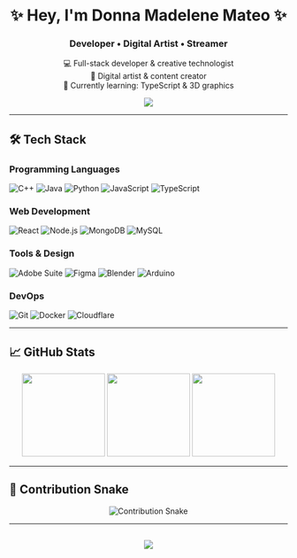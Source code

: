 <!-- Profile README for Donna Madelene Mateo -->

<h1 align="center">✨ Hey, I'm Donna Madelene Mateo ✨</h1>
<h3 align="center">Developer • Digital Artist • Streamer</h3>

<p align="center">
  💻 Full-stack developer & creative technologist<br>
  🎨 Digital artist & content creator<br>
  🚀 Currently learning: TypeScript & 3D graphics
</p>

<p align="center">
  <a href="mailto:dmadeline2003@gmail.com">
    <img src="https://img.shields.io/badge/Gmail-dmadeline2003%40gmail.com-D14836?style=flat&logo=gmail&logoColor=white">
  </a>

</p>

---

## 🛠️ Tech Stack

### Programming Languages
![C++](https://img.shields.io/badge/-C++-00599C?logo=c%2B%2B&logoColor=white)
![Java](https://img.shields.io/badge/-Java-007396?logo=java&logoColor=white)
![Python](https://img.shields.io/badge/-Python-3776AB?logo=python&logoColor=white)
![JavaScript](https://img.shields.io/badge/-JavaScript-F7DF1E?logo=javascript&logoColor=black)
![TypeScript](https://img.shields.io/badge/-TypeScript-3178C6?logo=typescript&logoColor=white)

### Web Development
![React](https://img.shields.io/badge/-React-61DAFB?logo=react&logoColor=black)
![Node.js](https://img.shields.io/badge/-Node.js-339933?logo=node.js&logoColor=white)
![MongoDB](https://img.shields.io/badge/-MongoDB-47A248?logo=mongodb&logoColor=white)
![MySQL](https://img.shields.io/badge/-MySQL-4479A1?logo=mysql&logoColor=white)

### Tools & Design
![Adobe Suite](https://img.shields.io/badge/-Adobe%20Suite-FF0000?logo=adobe&logoColor=white)
![Figma](https://img.shields.io/badge/-Figma-F24E1E?logo=figma&logoColor=white)
![Blender](https://img.shields.io/badge/-Blender-F5792A?logo=blender&logoColor=white)
![Arduino](https://img.shields.io/badge/-Arduino-00979D?logo=arduino&logoColor=white)

### DevOps
![Git](https://img.shields.io/badge/-Git-F05032?logo=git&logoColor=white)
![Docker](https://img.shields.io/badge/-Docker-2496ED?logo=docker&logoColor=white)
![Cloudflare](https://img.shields.io/badge/-Cloudflare-F38020?logo=cloudflare&logoColor=white)

---

## 📈 GitHub Stats

<p align="center">
  <img height="150" src="https://github-readme-stats.vercel.app/api?username=mdonnamadeline&show_icons=true&theme=radical">
  <img height="150" src="https://github-readme-stats.vercel.app/api/top-langs/?username=mdonnamadeline&layout=compact&theme=radical">
  <img height="150" src="https://streak-stats.demolab.com?user=mdonnamadeline&theme=radical">
</p>

---

## 🐍 Contribution Snake
<p align="center">
  <img src="https://raw.githubusercontent.com/mdonnamadeline/mdonnamadeline/main/assets/github-snake.svg" alt="Contribution Snake">
</p>

---

<h2 align="center">
  <img src="https://readme-typing-svg.herokuapp.com?font=Fira+Code&weight=600&size=24&pause=1000&color=00FFC2&center=true&vCenter=true&width=700&lines=Thanks+for+visiting!;Follow+for+updates!">
</h2>

